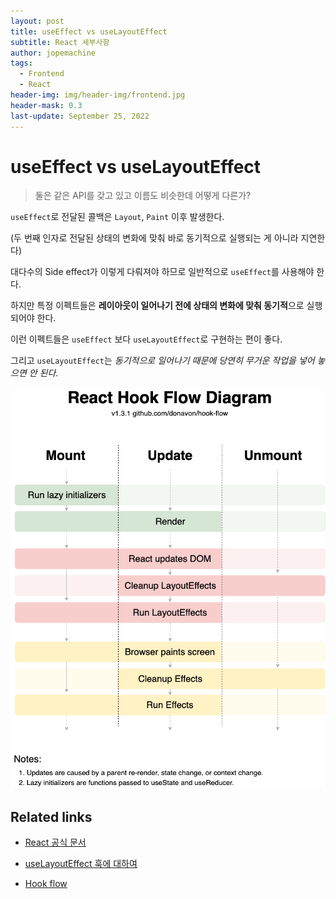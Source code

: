 ```yaml
---
layout: post
title: useEffect vs useLayoutEffect
subtitle: React 세부사항
author: jopemachine
tags:
  - Frontend
  - React
header-img: img/header-img/frontend.jpg
header-mask: 0.3
last-update: September 25, 2022
---
```


# useEffect vs useLayoutEffect

> 둘은 같은 API를 갖고 있고 이름도 비슷한데 어떻게 다른가?

`useEffect`로 전달된 콜백은 `Layout`, `Paint` 이후 발생한다.

(두 번째 인자로 전달된 상태의 변화에 맞춰 바로 동기적으로 실행되는 게 아니라 지연한다)

대다수의 Side effect가 이렇게 다뤄져야 하므로 일반적으로 `useEffect`를 사용해야 한다.

하지만 특정 이펙트들은 **레이아웃이 일어나기 전에 상태의 변화에 맞춰 동기적**으로 실행되어야 한다.

이런 이펙트들은 `useEffect` 보다 `useLayoutEffect`로 구현하는 편이 좋다.

그리고 `useLayoutEffect`는 *동기적으로 일어나기 때문에 당연히 무거운 작업을 넣어 놓으면 안 된다*.

![](/img/posts/Front/2021-11-13-Use-Effect-Vs-Use-Layout-Effect/hook-flow.png)

## Related links

- [React 공식 문서](https://ko.reactjs.org/docs/hooks-reference.html#timing-of-effects)

- [useLayoutEffect 훅에 대하여](https://merrily-code.tistory.com/46)

- [Hook flow](https://github.com/donavon/hook-flow)